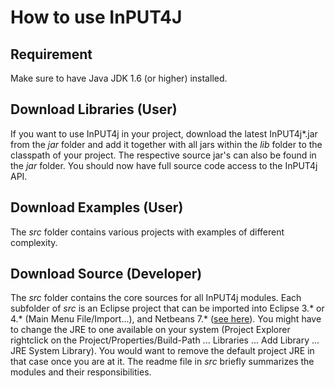 # How to use InPUT4J

## Requirement
Make sure to have Java JDK 1.6 (or higher) installed.

## Download Libraries (User)

If you want to use InPUT4j in your project, download the latest InPUT4j\*.jar from the *jar* folder and add it together with all jars within the *lib* folder to the classpath of your project. The respective source jar's can also be found in the *jar* folder. You should now have full source code access to the InPUT4j API.

## Download Examples (User)

The *src* folder contains various projects with examples of different complexity.

## Download Source (Developer)

The *src* folder contains the core sources for all InPUT4j modules. Each subfolder of *src* is an Eclipse project that can be imported into Eclipse 3.\* or 4.\* \(Main Menu File/Import...\), and Netbeans 7.\* \([see here](http://netbeans.org/kb/docs/java/import-eclipse.html)\). You might have to change the JRE to one available on your system \(Project Explorer rightclick on the Project/Properties/Build-Path ... Libraries ... Add Library ... JRE System Library\). You would want to remove the default project JRE in that case once you are at it. The readme file in *src* briefly summarizes the modules and their responsibilities.

